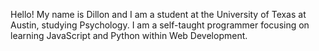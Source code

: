Hello!
My name is Dillon and I am a student at the University of Texas at Austin, studying Psychology. 
I am a self-taught programmer focusing on learning JavaScript and Python within Web Development.
